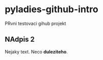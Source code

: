 # pyladies-github-intro
PRvni testovaci gihub projekt

## NAdpis 2
Nejaky text. Neco **duleziteho**.




